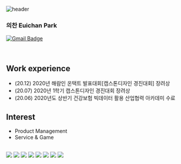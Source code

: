 ![header](https://capsule-render.vercel.app/api?type=waving&color=#Ffc0cb&height=300&section=header&fontSize=90)


### 의찬 Euichan Park

[![Gmail Badge](https://img.shields.io/badge/Gmail-d14836?style=flat-square&logo=Gmail&logoColor=white&link=mailto:euichenpark@gmail.com)](mailto:euichenpark@gmail.com)

<br>

## Work experience

- (20.12) 2020년 해람인 온택트 발표대회[캡스톤디자인 경진대회] 장려상
- (20.07) 2020년 1학기 캡스톤디자인 경진대회 장려상
- (20.06) 2020년도 상반기 건강보험 빅데이터 활용 산업협력 아카데미 수료


## Interest 
- Product Management
- Service & Game

<br/>
<div>
<img src="https://img.shields.io/badge/Unity-000000?style=flat-square&logo=Unity&logoColor=white"/>
<img src="https://img.shields.io/badge/Python-3776AB?style=flat-square&logo=Python&logoColor=white"/>
<img src="https://img.shields.io/badge/C-A8B9CC?style=flat-square&logo=C&logoColor=white"/>
<img src="https://img.shields.io/badge/HTML-E34F26?style=flat-square&logo=HTML5&logoColor=white"/>
<img src="https://img.shields.io/badge/CSS-1572B6?style=flat-square&logo=CSS3&logoColor=white"/>
<img src="https://img.shields.io/badge/JavaScript-F7DF1E?style=flat-square&logo=JavaScript&logoColor=white"/>
<img src="https://img.shields.io/badge/Arduino-00979D?style=flat-square&logo=Arduino&logoColor=white"/>
<img src="https://img.shields.io/badge/Git-F05032?style=flat-square&logo=Git&logoColor=white"/>
</div>
